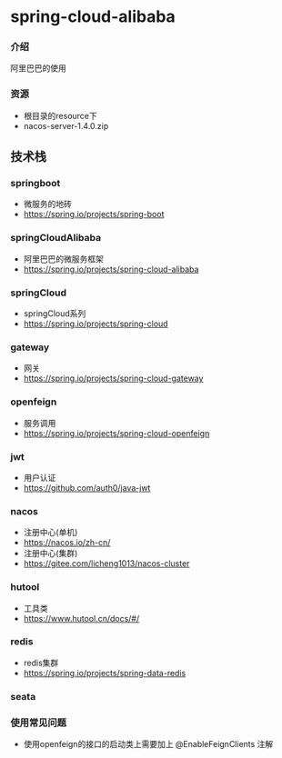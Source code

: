 # spring-cloud-alibaba

### 介绍
阿里巴巴的使用

### 资源
- 根目录的resource下
- nacos-server-1.4.0.zip

## 技术栈
### springboot
- 微服务的地砖
- https://spring.io/projects/spring-boot
### springCloudAlibaba
- 阿里巴巴的微服务框架
- https://spring.io/projects/spring-cloud-alibaba
### springCloud
- springCloud系列
- https://spring.io/projects/spring-cloud
### gateway
- 网关
- https://spring.io/projects/spring-cloud-gateway
### openfeign
- 服务调用
- https://spring.io/projects/spring-cloud-openfeign
### jwt
- 用户认证
- https://github.com/auth0/java-jwt
### nacos
- 注册中心(单机)
- https://nacos.io/zh-cn/
- 注册中心(集群)
- https://gitee.com/licheng1013/nacos-cluster
### hutool
- 工具类
- https://www.hutool.cn/docs/#/
### redis
- redis集群
- https://spring.io/projects/spring-data-redis
### seata

### 使用常见问题
- 使用openfeign的接口的启动类上需要加上 @EnableFeignClients 注解